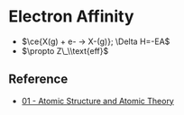 # Electron Affinity

* $\ce{X(g) + e- -> X-(g)}; \Delta H=-EA$
* $\propto Z\_\\text{eff}$

## Reference

* [01 - Atomic Structure and Atomic Theory](../../../../00%20-%20Summary/SCCH105%20-%20General%20Chemistry/01%20-%20Atomic%20Structure%20and%20Atomic%20Theory.md)
